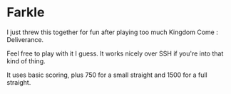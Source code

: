 # Farkle

I just threw this together for fun after playing too much Kingdom Come : Deliverance.

Feel free to play with it I guess. It works nicely over SSH if you're into that kind of thing.

It uses basic scoring, plus 750 for a small straight and 1500 for a full straight.
